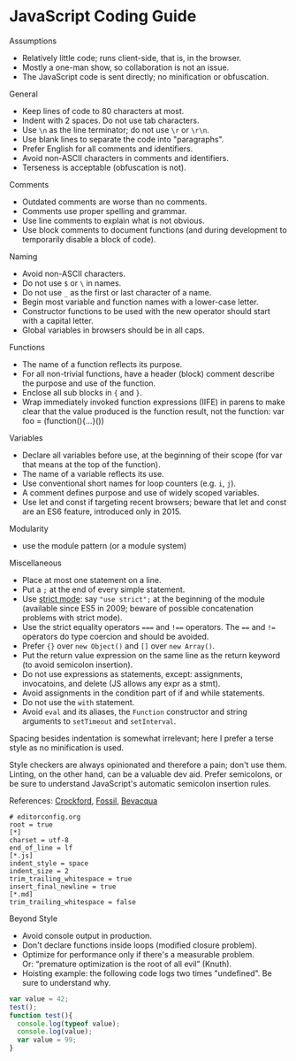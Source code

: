 # JavaScript Coding Guide

Assumptions

- Relatively little code; runs client-side, that is, in the browser.
- Mostly a one-man show, so collaboration is not an issue.
- The JavaScript code is sent directly; no minification or obfuscation.

General

- Keep lines of code to 80 characters at most.
- Indent with 2 spaces. Do not use tab characters.
- Use `\n` as the line terminator; do not use `\r` or `\r\n`.
- Use blank lines to separate the code into "paragraphs".
- Prefer English for all comments and identifiers.
- Avoid non-ASCII characters in comments and identifiers.
- Terseness is acceptable (obfuscation is not).

Comments

- Outdated comments are worse than no comments.
- Comments use proper spelling and grammar.
- Use line comments to explain what is not obvious.
- Use block comments to document functions (and during
  development to temporarily disable a block of code).

Naming

- Avoid non-ASCII characters.
- Do not use `$` or `\` in names.
- Do not use `_` as the first or last character of a name.
- Begin most variable and function names with a lower-case letter.
- Constructor functions to be used with the new operator
  should start with a capital letter.
- Global variables in browsers should be in all caps.

Functions

- The name of a function reflects its purpose.
- For all non-trivial functions, have a header (block) comment
  describe the purpose and use of the function.
- Enclose all sub blocks in `{` and `}`.
- Wrap immediately invoked function expressions (IIFE) in parens
  to make clear that the value produced is the function result,
  not the function: var foo = (function(){...}())

Variables

- Declare all variables before use, at the beginning of their scope
  (for var that means at the top of the function).
- The name of a variable reflects its use.
- Use conventional short names for loop counters (e.g. `i`, `j`).
- A comment defines purpose and use of widely scoped variables.
- Use let and const if targeting recent browsers; beware that
  let and const are an ES6 feature, introduced only in 2015.

Modularity

- use the module pattern (or a module system)

Miscellaneous

- Place at most one statement on a line.
- Put a `;` at the end of every simple statement.
- Use [strict mode](https://developer.mozilla.org/en-US/docs/Web/JavaScript/Reference/Strict_mode):
  say `"use strict";` at the beginning of the module (available since ES5
  in 2009; beware of possible concatenation problems with strict mode).
- Use the strict equality operators `===` and `!==` operators.
  The `==` and `!=` operators do type coercion and should be avoided.
- Prefer `{}` over `new Object()` and `[]` over `new Array()`.
- Put the return value expression on the same line as the return
  keyword (to avoid semicolon insertion).
- Do not use expressions as statements, except: assignments,
  invocatoins, and delete (JS allows any expr as a stmt).
- Avoid assignments in the condition part of if and while statements.
- Do not use the `with` statement.
- Avoid `eval` and its aliases, the `Function` constructor and
  string arguments to `setTimeout` and `setInterval`.

Spacing besides indentation is somewhat irrelevant;
here I prefer a terse style as no minification is used.

Style checkers are always opinionated and therefore a pain; don't
use them. Linting, on the other hand, can be a valuable dev aid.
Prefer semicolons, or be sure to understand JavaScript's automatic
semicolon insertion rules.

References:
[Crockford](http://crockford.com/javascript/code.html),
[Fossil](https://www.fossil-scm.org/index.html/doc/trunk/www/style.wiki),
[Bevacqua](https://github.com/bevacqua/js)


    # editorconfig.org
    root = true
    [*]
    charset = utf-8
    end_of_line = lf
    [*.js]
    indent_style = space
    indent_size = 2
    trim_trailing_whitespace = true
    insert_final_newline = true
    [*.md]
    trim_trailing_whitespace = false


Beyond Style

- Avoid console output in production.
- Don't declare functions inside loops (modified closure problem).
- Optimize for performance only if there's a measurable problem.  
  Or: “premature optimization is the root of all evil” (Knuth).
- Hoisting example: the following code logs two times "undefined".
  Be sure to understand why.


```JavaScript
var value = 42;
test();
function test(){
  console.log(typeof value);
  console.log(value);
  var value = 99;
}
```
